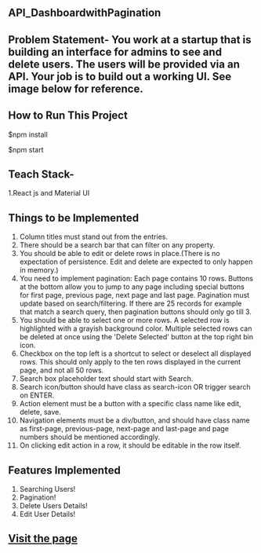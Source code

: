 ## API_DashboardwithPagination

## Problem Statement- You work at a startup that is building an interface for admins to see and delete users. The users will be provided via an API. Your job is to build out a working UI. See image below for reference.


## How to Run This Project 


$npm install

$npm start

## Teach Stack-

1.React js and Material UI

## Things to be Implemented

1. Column titles must stand out from the entries.
2. There should be a search bar that can filter on any property.
3. You should be able to edit or delete rows in place.(There is no expectation of persistence. Edit and delete are expected to only happen in memory.)
4. You need to implement pagination: Each page contains 10 rows. Buttons at the bottom allow you to jump to any page including special buttons for first page, previous page, next page and last page. Pagination must update based on search/filtering. If there are 25 records for example that match a search query, then pagination buttons should only go till 3.
5. You should be able to select one or more rows. A selected row is highlighted with a grayish background color. Multiple selected rows can be deleted at once using the 'Delete Selected' button at the top right bin icon.
6. Checkbox on the top left is a shortcut to select or deselect all displayed rows. This should only apply to the ten rows displayed in the current page, and not all 50 rows.
7. Search box placeholder text should start with Search.
8. Search icon/button should have class as search-icon OR trigger search on ENTER.
9. Action element must be a button with a specific class name like edit, delete, save.
10. Navigation elements must be a div/button, and should have class name as first-page, previous-page, next-page and last-page and page numbers should be mentioned accordingly.
11. On clicking edit action in a row, it should be editable in the row itself.


## Features Implemented
1. Searching Users!
2. Pagination!
3. Delete Users Details!
4. Edit User Details!

## <a href="https://ritesh512.github.io/HireQuotientAss2/">Visit the page </a>
